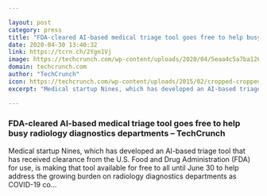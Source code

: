 ```yaml
---

layout: post
category: press
title: "FDA-cleared AI-based medical triage tool goes free to help busy radiology diagnostics departments"
date: 2020-04-30 13:40:32
link: https://tcrn.ch/2Ygn1Vj
image: https://techcrunch.com/wp-content/uploads/2020/04/5eaa4c5a7ba1264e6486b846__Nines_FINAL_042720-0-01-30-21s.jpg?w=711
domain: techcrunch.com
author: "TechCrunch"
icon: https://techcrunch.com/wp-content/uploads/2015/02/cropped-cropped-favicon-gradient.png?w=180
excerpt: "Medical startup Nines, which has developed an AI-based triage tool that has received clearance from the U.S. Food and Drug Administration (FDA) for use, is making that tool available for free to all until June 30 to help address the growing burden on radiology diagnostics departments as COVID-19 co…"

---
```


### FDA-cleared AI-based medical triage tool goes free to help busy radiology diagnostics departments – TechCrunch

Medical startup Nines, which has developed an AI-based triage tool that has received clearance from the U.S. Food and Drug Administration (FDA) for use, is making that tool available for free to all until June 30 to help address the growing burden on radiology diagnostics departments as COVID-19 co…